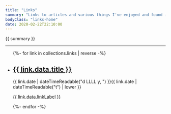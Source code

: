```yaml
---
title: "Links"
summary: "Links to articles and various things I've enjoyed and found interesting. Technical and non-technical. Quite a few of them offer perspectives / advice I appreciate."
bodyClass: "links-home"
date: 2020-02-22T22:10:00
---
```


{{ summary }}

---

<ul class="[ wrapper flow ] links__list">
{%- for link in collections.links | reverse -%}
  <li class="links__list-item">
    <article class="[ wrapper flow ] links__summary">
      <h2><a href="{{ link.url }}">{{ link.data.title }}</a></h2>
      <time datetime="{{ link.date | dateTime }}">{{ link.date | dateTimeReadable("d LLLL y, ") }}{{ link.date | dateTimeReadable("t") | lower }}</time>
      <p><a href="{{ link.data.linkExternal }}">{{ link.data.linkLabel }}</a></p>
    </article>
  </li>
{%- endfor -%}
</ul>
